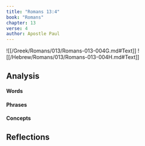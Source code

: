 ```yaml
---
title: "Romans 13:4"
book: "Romans"
chapter: 13
verse: 4
author: Apostle Paul
---
```

![[/Greek/Romans/013/Romans-013-004G.md#Text]]
![[/Hebrew/Romans/013/Romans-013-004H.md#Text]]

## Analysis

#### Words

#### Phrases

#### Concepts

## Reflections
